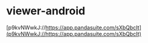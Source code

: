 # viewer-android

[p9kvNWwkJ://https://app.pandasuite.com/sXbQbcIt](p9kvNWwkJ://https://app.pandasuite.com/sXbQbcIt)
